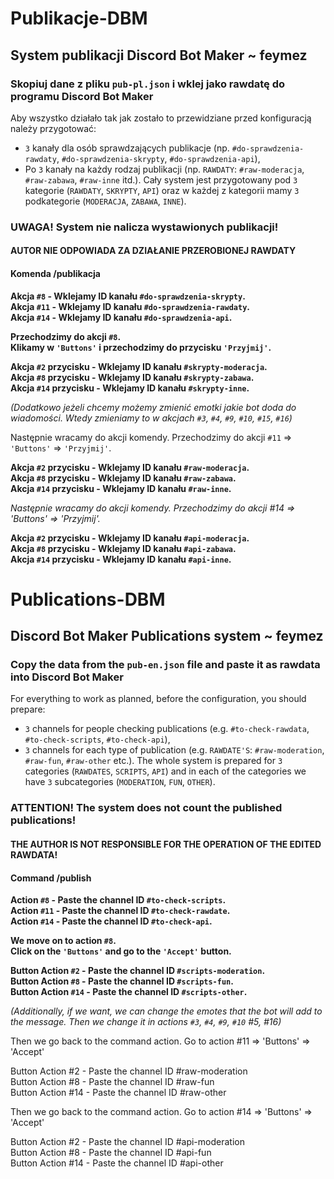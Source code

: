 # Publikacje-DBM 
## System publikacji Discord Bot Maker ~ feymez <br>

### Skopiuj dane z pliku `pub-pl.json` i wklej jako rawdatę do programu Discord Bot Maker <br>

Aby wszystko działało tak jak zostało to przewidziane przed konfiguracją należy przygotować:
  - `3` kanały dla osób sprawdzających publikacje (np. `#do-sprawdzenia-rawdaty`, `#do-sprawdzenia-skrypty`, `#do-sprawdzenia-api`),
  - Po `3` kanały na każdy rodzaj publikacji (np. `RAWDATY`: `#raw-moderacja`, `#raw-zabawa`, `#raw-inne` itd.).
Cały system jest przygotowany pod `3` kategorie (`RAWDATY`, `SKRYPTY`, `API`) oraz w każdej z kategorii mamy `3` podkategorie (`MODERACJA`, `ZABAWA`, `INNE`).

### UWAGA! System nie nalicza wystawionych publikacji!

#### AUTOR NIE ODPOWIADA ZA DZIAŁANIE PRZEROBIONEJ RAWDATY

#### Komenda /publikacja <br>

**Akcja `#8` - Wklejamy ID kanału `#do-sprawdzenia-skrypty`.** <br>
**Akcja `#11` - Wklejamy ID kanału `#do-sprawdzenia-rawdaty`.** <br>
**Akcja `#14` - Wklejamy ID kanału `#do-sprawdzenia-api`.** <br>
 
**Przechodzimy do akcji `#8`.** <br>
**Klikamy w `'Buttons'` i przechodzimy do przycisku `'Przyjmij'`.** <br>

**Akcja `#2` przycisku - Wklejamy ID kanału `#skrypty-moderacja`.** <br>
**Akcja `#8` przycisku - Wklejamy ID kanału `#skrypty-zabawa`.** <br>
**Akcja `#14` przycisku - Wklejamy ID kanału `#skrypty-inne`.** <br>

*(Dodatkowo jeżeli chcemy możemy zmienić emotki jakie bot doda do wiadomości. Wtedy zmieniamy to w akcjach `#3`, `#4`, `#9`, `#10`, `#15`, `#16`)* <br>

Następnie wracamy do akcji komendy. Przechodzimy do akcji `#11` => `'Buttons'` => `'Przyjmij'`. <br>

**Akcja `#2` przycisku - Wklejamy ID kanału `#raw-moderacja`.** <br>
**Akcja `#8` przycisku - Wklejamy ID kanału `#raw-zabawa`.** <br>
**Akcja `#14` przycisku - Wklejamy ID kanału `#raw-inne`.** <br>

*Następnie wracamy do akcji komendy. Przechodzimy do akcji #14 => 'Buttons' => 'Przyjmij'.* <br>

**Akcja `#2` przycisku - Wklejamy ID kanału `#api-moderacja`.** <br>
**Akcja `#8` przycisku - Wklejamy ID kanału `#api-zabawa`.** <br>
**Akcja `#14` przycisku - Wklejamy ID kanału `#api-inne`.** <br>

# Publications-DBM
## Discord Bot Maker Publications system ~ feymez <br>

### Copy the data from the `pub-en.json` file and paste it as rawdata into Discord Bot Maker <br>

For everything to work as planned, before the configuration, you should prepare:
  - `3` channels for people checking publications (e.g. `#to-check-rawdata`, `#to-check-scripts`, `#to-check-api`),
  - `3` channels for each type of publication (e.g. `RAWDATE'S`: `#raw-moderation`, `#raw-fun`, `#raw-other` etc.).
The whole system is prepared for `3` categories (`RAWDATES`, `SCRIPTS`, `API`) and in each of the categories we have `3` subcategories (`MODERATION`, `FUN`, `OTHER`).

### ATTENTION! The system does not count the published publications!


#### THE AUTHOR IS NOT RESPONSIBLE FOR THE OPERATION OF THE EDITED RAWDATA!

#### Command /publish <br>

**Action `#8` - Paste the channel ID `#to-check-scripts`.** <br>
**Action `#11` - Paste the channel ID `#to-check-rawdate`.** <br>
**Action `#14` - Paste the channel ID `#to-check-api`.** <br>

**We move on to action `#8`.** <br>
**Click on the `'Buttons'` and go to the `'Accept'` button.** <br>

**Button Action `#2` - Paste the channel ID `#scripts-moderation`.** <br>
**Button Action `#8` - Paste the channel ID `#scripts-fun`.** <br>
**Button Action `#14` - Paste the channel ID `#scripts-other`.** <br>

*(Additionally, if we want, we can change the emotes that the bot will add to the message. Then we change it in actions `#3`, `#4`, `#9`, `#10` #5, #16)* <br>

Then we go back to the command action. Go to action #11 => 'Buttons' => 'Accept' <br>

Button Action #2 - Paste the channel ID #raw-moderation <br>
Button Action #8 - Paste the channel ID #raw-fun <br>
Button Action #14 - Paste the channel ID #raw-other <br>

Then we go back to the command action. Go to action #14 => 'Buttons' => 'Accept' <br>

Button Action #2 - Paste the channel ID #api-moderation <br>
Button Action #8 - Paste the channel ID #api-fun <br>
Button Action #14 - Paste the channel ID #api-other <br>
